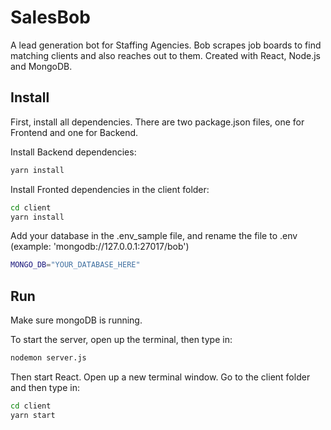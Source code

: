 # SalesBob

A lead generation bot for Staffing Agencies. Bob scrapes job boards to find matching clients and also reaches out to them. Created with React, Node.js and MongoDB.

## Install

First, install all dependencies. There are two package.json files, one for Frontend and one for Backend.

Install Backend dependencies:

```bash
yarn install
```

Install Fronted dependencies in the client folder:
```bash
cd client 
yarn install
```

Add your database in the .env_sample file, and rename the file to .env (example: 'mongodb://127.0.0.1:27017/bob')
```bash
MONGO_DB="YOUR_DATABASE_HERE"
```

## Run
Make sure mongoDB is running.

To start the server, open up the terminal, then type in:
```bash
nodemon server.js
```

Then start React. Open up a new terminal window. Go to the client folder and then type in:
```bash
cd client
yarn start
```
